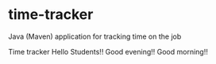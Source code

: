 # time-tracker
Java (Maven) application for tracking time on the job

Time tracker
Hello Students!!
Good evening!!
Good morning!!

